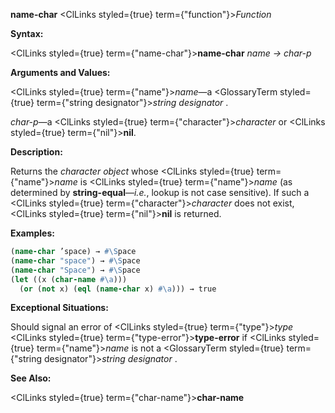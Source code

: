 **name-char** <ClLinks styled={true} term={"function"}><i>Function</i></ClLinks> 



**Syntax:** 



<ClLinks styled={true} term={"name-char"}><b>name-char</b></ClLinks> *name → char-p* 



**Arguments and Values:** 



<ClLinks styled={true} term={"name"}><i>name</i></ClLinks>—a <GlossaryTerm styled={true} term={"string designator"}><i>string designator</i></GlossaryTerm> . 



*char-p*—a <ClLinks styled={true} term={"character"}><i>character</i></ClLinks> or <ClLinks styled={true} term={"nil"}><b>nil</b></ClLinks>. 



**Description:** 



Returns the *character object* whose <ClLinks styled={true} term={"name"}><i>name</i></ClLinks> is <ClLinks styled={true} term={"name"}><i>name</i></ClLinks> (as determined by **string-equal**—*i.e.*, lookup is not case sensitive). If such a <ClLinks styled={true} term={"character"}><i>character</i></ClLinks> does not exist, <ClLinks styled={true} term={"nil"}><b>nil</b></ClLinks> is returned. 



**Examples:**
```lisp
(name-char ’space) → #\Space 
(name-char "space") → #\Space 
(name-char "Space") → #\Space 
(let ((x (char-name #\a))) 
  (or (not x) (eql (name-char x) #\a))) → true 
```
**Exceptional Situations:** 



Should signal an error of <ClLinks styled={true} term={"type"}><i>type</i></ClLinks> <ClLinks styled={true} term={"type-error"}><b>type-error</b></ClLinks> if <ClLinks styled={true} term={"name"}><i>name</i></ClLinks> is not a <GlossaryTerm styled={true} term={"string designator"}><i>string designator</i></GlossaryTerm> . 



**See Also:** 



<ClLinks styled={true} term={"char-name"}><b>char-name</b></ClLinks> 







 



 





